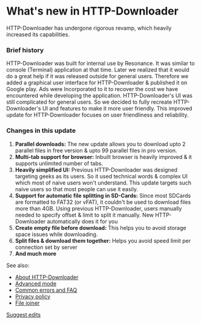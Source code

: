 # What's new in HTTP-Downloader
HTTP-Downloader has undergone rigorous revamp, which heavily increased its capabilities.

### Brief history
HTTP-Downloader was built for internal use by Resonance. It was similar to console (Terminal) application at that time.
Later we realized that it would do a great help if it was released outside for general users.
Therefore we added a graphical user interface for HTTP-Downloader & published it on Google play.
Ads were Incorporated to it to recover the cost we have encountered while developing the application.
HTTP-Downloader's UI was still complicated for general users. So we decided to fully recreate HTTP-Downloader's UI and features to make it more user friendly.
This improved update for HTTP-Downloader focuses on user friendliness and reliability.

### Changes in this update
1. **Parallel downloads:** The new update allows you to download upto 2 parallel files in free version & upto 99 parallel files in pro version.
2. **Multi-tab support for browser:** Inbuilt browser is heavily improved & it supports unlimited number of tabs.
3. **Heavily simplified UI:** Previous HTTP-Downloader was designed targeting geeks as its users. So it used technical words & complex UI which most of naive users won't understand. 
This update targets such naive users so that most people can use it easily.
4. **Support for automatic file splitting in SD-Cards:** Since most SDCards are formatted to FAT32 (or vFAT), it couldn't be used to download files more than 4GB.
Using previous HTTP-Downloader, users manually needed to specify offset & limit to split it manually. New HTTP-Downloader automatically does it for you
5. **Create empty file before download:** This helps you to avoid storage space issues while downloading.
6. **Split files & download them together:** Helps you avoid speed limit per connection set by server
7. **And much more**

See also: 
- [About HTTP-Downloader](https://resonance00x0.github.io/http-downloader/)
- [Advanced mode](https://resonance00x0.github.io/http-downloader/advanced-mode)
- [Common errors and FAQ](https://resonance00x0.github.io/http-downloader/faq)
- [Privacy policy](https://resonance00x0.github.io/http-downloader/privacy-policy)
- [File joiner](https://resonance00x0.github.io/http-downloader/file-joiner)

[Suggest edits](https://github.com/resonance00x0/http-downloader/)
